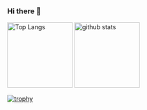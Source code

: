 ### Hi there 👋

<p align="left"> 
  <img alt="Top Langs" height="150px" src="https://github-readme-stats.vercel.app/api/top-langs/?username=Asteriskx&layout=compact&count_private=true&show_icons=true" />
  <img alt="github stats" height="150px" src="https://github-readme-stats.vercel.app/api?username=Asteriskx&count_private=true&show_icons=true&show_icons=true" />
</p>

[![trophy](https://github-profile-trophy.vercel.app/?username=Asteriskx&column=7
)](https://github.com/ryo-ma/github-profile-trophy)

